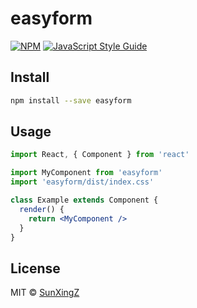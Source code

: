 # easyform

> 

[![NPM](https://img.shields.io/npm/v/easyform.svg)](https://www.npmjs.com/package/easyform) [![JavaScript Style Guide](https://img.shields.io/badge/code_style-standard-brightgreen.svg)](https://standardjs.com)

## Install

```bash
npm install --save easyform
```

## Usage

```jsx
import React, { Component } from 'react'

import MyComponent from 'easyform'
import 'easyform/dist/index.css'

class Example extends Component {
  render() {
    return <MyComponent />
  }
}
```

## License

MIT © [SunXingZ](https://github.com/SunXingZ)
